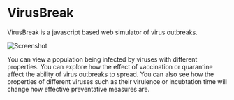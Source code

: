 # VirusBreak
VirusBreak is a javascript based web simulator of virus outbreaks.

![Screenshot](https://raw.githubusercontent.com/s-andrews/virusbreak/master/www/screenshot.png)

You can view a population being infected by viruses with different properties.  You can explore how the effect of vaccination or quarantine affect the ability of virus outbreaks to spread. You can also see how the properties of different viruses such as their virulence or incubtation time will change how effective preventative measures are.
